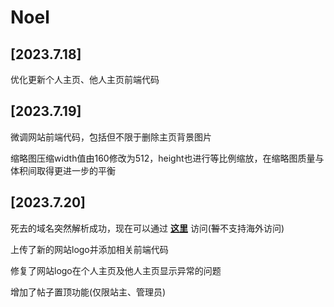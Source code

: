 # Noel

## [2023.7.18]
优化更新个人主页、他人主页前端代码
## [2023.7.19]
微调网站前端代码，包括但不限于删除主页背景图片

缩略图压缩width值由160修改为512，height也进行等比例缩放，在缩略图质量与体积间取得更进一步的平衡
## [2023.7.20]
死去的域名突然解析成功，现在可以通过 **[这里](http://www.aenstaraxnoel.fun/)** 访问(~~暂~~不支持海外访问)

上传了新的网站logo并添加相关前端代码

修复了网站logo在个人主页及他人主页显示异常的问题

增加了帖子置顶功能(仅限站主、管理员)
